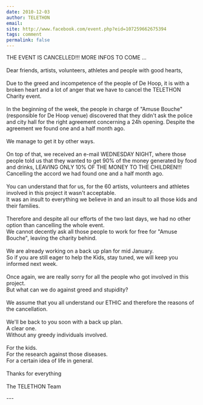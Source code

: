 ```yaml
---
date: 2010-12-03
author: TELETHON
email: 
site: http://www.facebook.com/event.php?eid=107259662675394
tags: comment
permalink: false
---
```


<p>THE EVENT IS CANCELLED!!! MORE INFOS TO COME ...<br />
<br />
Dear friends, artists, volunteers, athletes and people with good hearts,<br />
<br />
Due to the greed and incompetence of the people of De Hoop, it is with a broken heart and a lot of anger that we have to cancel the TELETHON Charity event.<br />
<br />
In the beginning of the week, the people in charge of &quot;Amuse Bouche&quot;(responsible for De Hoop venue) discovered that they didn't ask the police and city hall for the right agreement concerning a 24h opening. Despite the agreement we found one and a half month ago.<br />
<br />
We manage to get it by other ways.<br />
<br />
On top of that, we received an e-mail WEDNESDAY NIGHT, where those people told us that they wanted to get 90% of the money generated by food and drinks, LEAVING ONLY 10% OF THE MONEY TO THE CHILDREN!!! Cancelling the accord we had found one and a half month ago.<br />
<br />
You can understand that for us, for the 60 artists, volunteers and athletes involved in this project it wasn't acceptable.<br />
It was an insult to everything we believe in and an insult to all those kids and their families.<br />
<br />
Therefore and despite all our efforts of the two last days, we had no other option than cancelling the whole event.<br />
We cannot decently ask all those people to work for free for &quot;Amuse Bouche&quot;, leaving the charity behind.<br />
<br />
We are already working on a back up plan for mid January.<br />
So if you are still eager to help the Kids, stay tuned, we will keep you informed next week.<br />
<br />
Once again, we are really sorry for all the people who got involved in this project.<br />
But what can we do against greed and stupidity?<br />
<br />
We assume that you all understand our ETHIC and therefore the reasons of the cancellation.<br />
<br />
We'll be back to you soon with a back up plan.<br />
A clear one.<br />
Without any greedy individuals involved.<br />
<br />
For the kids.<br />
For the research against those diseases.<br />
For a certain idea of life in general.<br />
<br />
Thanks for everything<br />
<br />
The TELETHON Team</p>
---